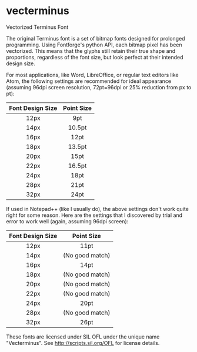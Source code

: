 # vecterminus
Vectorized Terminus Font

The original Terminus font is a set of bitmap fonts designed for prolonged programming. Using Fontforge's python API, each bitmap pixel has been vectorized. This means that the glyphs still retain their true shape and proportions, regardless of the font size, but look perfect at their intended design size.

For most applications, like Word, LibreOffice, or regular text editors like Atom, the following settings are recommended for ideal appearance (assuming 96dpi screen resolution, 72pt=96dpi or 25% reduction from px to pt):

Font Design Size | Point Size
:---:|:---:
12px | 9pt
14px | 10.5pt
16px | 12pt
18px | 13.5pt
20px | 15pt
22px | 16.5pt
24px | 18pt
28px | 21pt
32px | 24pt

If used in Notepad++ (like I usually do), the above settings don't work quite right for some reason. Here are the settings that I discovered by trial and error to work well (again, assuming 96dpi screen):

Font Design Size | Point Size
:---:|:---:
12px | 11pt
14px | (No good match)
16px | 14pt
18px | (No good match)
20px | (No good match)
22px | (No good match)
24px | 20pt
28px | (No good match)
32px | 26pt


These fonts are licensed under SIL OFL under the unique name "Vecterminus". See http://scripts.sil.org/OFL for license details.
